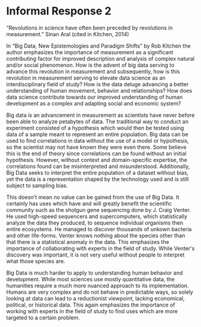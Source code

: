 # Informal Response 2

“Revolutions in science have often been preceded by revolutions in measurement.”
Sinan Aral (cited in Kitchen, 2014) 

In “Big Data, New Epistemologies and Paradigm Shifts” by Rob Kitchen the author emphasizes the importance of measurement as a significant contributing factor for improved 
description and analysis of complex natural and/or social phenomenon. How is the advent of big data serving to advance this revolution in measurement and subsequently, how is 
this revolution in measurement serving to elevate data science as an interdisciplinary field of study? How is the data deluge advancing a better understanding of human movement, 
behavior and relationships? How does data science contribute towards our improved understanding of human development as a complex and adapting social and economic system?

  Big data is an advancement in measurement as scientists have never before been able to analyze petabytes of data. The traditional way to conduct an experiment consisted of a 
hypothesis which would then be tested using data of a sample meant to represent an entire population. Big data can be used to find correlations in data without the 
use of a model or hypothesis, so the scientist may not have known they were even there. Some believe this is the end of theory since correlations can be found without an initial
hypothesis. However, without context and domain-specific expertise, the correlations found can be misinterpreted and misunderstood. Additionally, Big Data seeks to 
interpret the entire population of a dataset without bias, yet the data is a representation shaped by the technology used and is still subject to sampling bias.

  This doesn't mean no value can be gained from the use of Big Data. It certainly has uses which have and will greatly benefit the scientific community such as the shotgun gene
sequencing done by J. Craig Venter. He used high-speed sequencers and supercomputers, which statistically analyze the data they produced, to sequence individual organisms then
entire ecosystems. He managed to discover thousands of unkown bacteria and other life-forms. Venter knows nothing about the species other than that there is a statistical anomaly
in the data. This emphasizes the importance of collaborating with experts in the field of study. While Venter's discovery was important, it is not very useful without people to 
interpret what those species are. 

  Big Data is much harder to apply to understanding human behavior and development. While most sciences use mostly quantitative data, the humanities require a much more nuanced 
approach to its implementation. Humans are very complex and do not behave in predictable ways, so solely looking at data can lead to a reductionist viewpoint, lacking economical,
political, or historical data. This again emphasizes the importance of working with experts in the field of study to find uses which are more targeted to a certain problem. 
